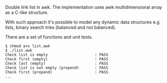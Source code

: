 
Double link list in awk. The implementation uses awk multidimensional array as a C-like structure.

With such approach it's possible to model any dynamic data structures e.g lists, binary search tries (balanced and not balanced).

There are a set of functions and unit tests.

```
$ chmod a+x list.awk
$ ./list.awk
Check list is empty                     : PASS
Check first (empty)                     : PASS
Check last (empty)                      : PASS
Check list is not empty (prepend)       : PASS
Check first (prepend)                   : PASS
...
``` 

